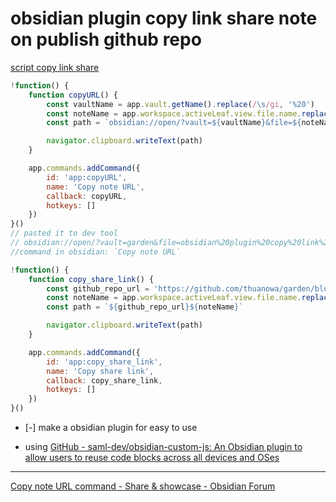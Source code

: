 # obsidian plugin copy link share note on publish github repo

[script copy link share](./custom_javascript/copy_share_link.js)

```js
!function() {
	function copyURL() {
		const vaultName = app.vault.getName().replace(/\s/gi, '%20')
		const noteName = app.workspace.activeLeaf.view.file.name.replace(/\s/gi, '%20')
		const path = `obsidian://open/?vault=${vaultName}&file=${noteName}`

        navigator.clipboard.writeText(path)
	}

	app.commands.addCommand({
	    id: 'app:copyURL',
	    name: 'Copy note URL',
	    callback: copyURL,
	    hotkeys: []
	})
}()
// pasted it to dev tool
// obsidian://open/?vault=garden&file=obsidian%20plugin%20copy%20link%20share%20note%20on%20publish.md
//command in obsidian: `Copy note URL`

!function() {
	function copy_share_link() {
		const github_repo_url = 'https://github.com/thuanowa/garden/blob/main/'
		const noteName = app.workspace.activeLeaf.view.file.name.replace(/\s/gi, '%20')
		const path = `${github_repo_url}${noteName}`

        navigator.clipboard.writeText(path)
	}

	app.commands.addCommand({
	    id: 'app:copy_share_link',
	    name: 'Copy share link',
	    callback: copy_share_link,
	    hotkeys: []
	})
}()
```

- [-] make a obsidian plugin for easy to use

- using [GitHub - saml-dev/obsidian-custom-js: An Obsidian plugin to allow users to reuse code blocks across all devices and OSes](https://github.com/saml-dev/obsidian-custom-js)

---
[Copy note URL command - Share & showcase - Obsidian Forum](https://forum.obsidian.md/t/copy-note-url-command/6696)